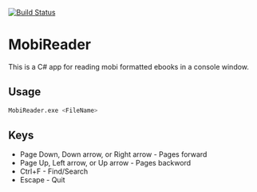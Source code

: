 [![Build Status](https://travis-ci.org/hartalex/mobireader.svg?branch=master)](https://travis-ci.org/hartalex/mobireader)
# MobiReader

This is a C# app for reading mobi formatted ebooks in a console window.

## Usage
```bash
MobiReader.exe <FileName>
```

## Keys
- Page Down, Down arrow, or Right arrow - Pages forward
- Page Up, Left arrow, or Up arrow  - Pages backword
- Ctrl+F - Find/Search
- Escape - Quit
